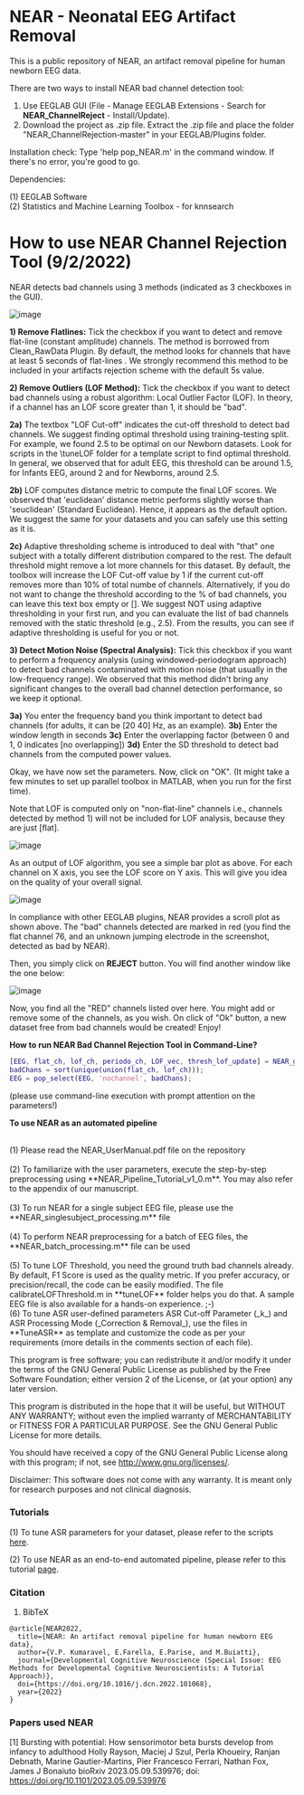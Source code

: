# NEAR - Neonatal EEG Artifact Removal

This is a public repository of NEAR, an artifact removal pipeline for human newborn EEG data. <br />

There are two ways to install NEAR bad channel detection tool: <br />

1) Use EEGLAB GUI (File - Manage EEGLAB Extensions - Search for **NEAR_ChannelReject** - Install/Update).
2) Download the project as .zip file. Extract the .zip file and place the folder "NEAR_ChannelRejection-master" in your EEGLAB/Plugins folder. 

Installation check: Type 'help pop_NEAR.m' in the command window. If there's no error, you're good to go. <br />

Dependencies: <br />

(1) EEGLAB Software <br />
(2) Statistics and Machine Learning Toolbox - for knnsearch

# How to use NEAR Channel Rejection Tool (9/2/2022) <br />

NEAR detects bad channels using 3 methods (indicated as 3 checkboxes in the GUI). <br />

![image](https://user-images.githubusercontent.com/48288235/153261271-4a48755a-cc89-472f-8442-b93d390524b8.png)

**1) Remove Flatlines:** Tick the checkbox if you want to detect and remove flat-line (constant amplitude) channels. The method is borrowed from Clean_RawData Plugin. By default, the method looks for channels that have at least 5 seconds of flat-lines . We strongly recommend this method to be included in your artifacts rejection scheme with the default 5s value.

**2) Remove Outliers (LOF Method):** Tick the checkbox if you want to detect bad channels using a robust algorithm: Local Outlier Factor (LOF). In theory, if a channel has an LOF score greater than 1, it should be "bad". 

**2a)** The textbox "LOF Cut-off" indicates the cut-off threshold to detect bad channels. We suggest finding optimal threshold using training-testing split. For example, we found 2.5 to be optimal on our Newborn datasets. Look for scripts in the \tuneLOF folder for a template script to find optimal threshold. In general, we observed that for adult EEG, this threshold can be around 1.5, for Infants EEG, around 2 and for Newborns, around 2.5.

**2b)** LOF computes distance metric to compute the final LOF scores. We observed that 'euclidean' distance metric performs slightly worse than 'seuclidean' (Standard Euclidean). Hence, it appears as the default option. We suggest the same for your datasets and you can safely use this setting as it is.

**2c)** Adaptive thresholding scheme is introduced to deal with "that" one subject with a totally different distribution compared to the rest. The default threshold might remove a lot more channels for this dataset. By default, the toolbox will increase the LOF Cut-off value by 1 if the current cut-off removes more than 10% of total numbe of channels. Alternatively, if you do not want to change the threshold according to the % of bad channels, you can leave this text box empty or []. We suggest NOT using adaptive thresholding in your first run, and you can evaluate the list of bad channels removed with the static threshold (e.g., 2.5). From the results, you can see if adaptive thresholding is useful for you or not.

**3) Detect Motion Noise (Spectral Analysis):** Tick this checkbox if you want to perform a frequency analysis (using windowed-periodogram approach) to detect bad channels contaminated with motion noise (that usually in the low-frequency range). We observed that this method didn't bring any significant changes to the overall bad channel detection performance, so we keep it optional. 

**3a)** You enter the frequency band you think important to detect bad channels (for adults, it can be [20 40] Hz, as an example).
**3b)** Enter the window length in seconds 
**3c)** Enter the overlapping factor (between 0 and 1, 0 indicates [no overlapping])
**3d)** Enter the SD threshold to detect bad channels from the computed power values.

Okay, we have now set the parameters. Now, click on "OK". 
(It might take a few minutes to set up parallel toolbox in MATLAB, when you run for the first time).

Note that LOF is computed only on "non-flat-line" channels i.e., channels detected by method 1) will not be included for LOF analysis, because they are just [flat].

![image](https://user-images.githubusercontent.com/48288235/153265410-ca83a801-5ec3-4abd-8a10-3479a05cec1c.png)


As an output of LOF algorithm, you see a simple bar plot as above. For each channel on X axis, you see the LOF score on Y axis. This will give you idea on the quality of your overall signal.


![image](https://user-images.githubusercontent.com/48288235/153265845-b7057d69-f0ab-4c63-8ad3-169ae4cd737a.png)

In compliance with other EEGLAB plugins, NEAR provides a scroll plot as shown above. The "bad" channels detected are marked in red (you find the flat channel 76, and an unknown jumping electrode in the screenshot, detected as bad by NEAR).

Then, you simply click on **REJECT** button. You will find another window like the one below:

![image](https://user-images.githubusercontent.com/48288235/153266592-39b304c0-ce61-46bf-8d32-3460065ec24a.png)

Now, you find all the "RED" channels listed over here. You might add or remove some of the channels, as you wish. On click of "Ok" button, a new dataset free from bad channels would be created! Enjoy!

**How to run NEAR Bad Channel Rejection Tool in Command-Line?**

```Matlab
[EEG, flat_ch, lof_ch, periodo_ch, LOF_vec, thresh_lof_update] = NEAR_getBadChannels(EEG, 1, 5, 1, 2.5, 'seuclidean', 10, 0,[], [], [], [], 0);
badChans = sort(unique(union(flat_ch, lof_ch)));
EEG = pop_select(EEG, 'nochannel', badChans);
```

(please use command-line execution with prompt attention on the parameters!)

**To use NEAR as an automated pipeline**

<br />
(1) Please read the NEAR_UserManual.pdf file on the repository <br />
<br />
(2) To familiarize with the user parameters, execute the step-by-step preprocessing using **NEAR_Pipeline_Tutorial_v1_0.m**. You may also refer to the appendix of our manuscript. <br />
<br />
(3) To run NEAR for a single subject EEG file, please use the **NEAR_singlesubject_processing.m** file <br />
<br />
(4) To perform NEAR preprocessing for a batch of EEG files, the **NEAR_batch_processing.m** file can be used <br />
<br />
(5) To tune LOF Threshold, you need the ground truth bad channels already. By default, F1 Score is used as the quality metric. If you prefer accuracy, or precision/recall, the code can be easily modified. The file calibrateLOFThreshold.m in **tuneLOF** folder helps you do that. A sample EEG file is also available for a hands-on experience. ;-)
<br />
(6) To tune ASR user-defined parameters ASR Cut-off Parameter (_k_) and ASR Processing Mode (_Correction & Removal_), use the files in **TuneASR** as template and customize the code as per your requirements (more details in the comments section of each file). <br />



This program is free software; you can redistribute it and/or modify it under the terms of the GNU General Public License as published by the Free Software Foundation; either version 2 of the License, or (at your option) any later version. <br />

This program is distributed in the hope that it will be useful, but WITHOUT ANY WARRANTY; without even the implied warranty of MERCHANTABILITY or FITNESS FOR A PARTICULAR PURPOSE. See the GNU General Public License for more details. <br />

You should have received a copy of the GNU General Public License along with this program; if not, see http://www.gnu.org/licenses/.

Disclaimer: This software does not come with any warranty. It is meant only for research purposes and not clinical diagnosis.

### Tutorials

(1) To tune ASR parameters for your dataset, please refer to the scripts [here](https://github.com/vpKumaravel/vpKumaravel.github.io/wiki/How-to-find-the-optimal-hyperparameter-for-Artifacts-Subspace-Reconstruction-(ASR)-algorithm-to-clean-EEG-artifacts%3F).

(2) To use NEAR as an end-to-end automated pipeline, please refer to this tutorial [page](https://github.com/vpKumaravel/vpKumaravel.github.io/wiki/Tutorial-on-Newborns-EEG-Artifact-Removal-(NEAR)-pipeline).

### Citation 

1) BibTeX

```
@article{NEAR2022,
  title={NEAR: An artifact removal pipeline for human newborn EEG data},
  author={V.P. Kumaravel, E.Farella, E.Parise, and M.Buiatti},
  journal={Developmental Cognitive Neuroscience (Special Issue: EEG Methods for Developmental Cognitive Neuroscientists: A Tutorial Approach)},
  doi={https://doi.org/10.1016/j.dcn.2022.101068},
  year={2022}
}
```

### Papers used NEAR

[1] Bursting with potential: How sensorimotor beta bursts develop from infancy to adulthood
Holly Rayson, Maciej J Szul, Perla Khoueiry, Ranjan Debnath, Marine Gautier-Martins, Pier Francesco Ferrari, Nathan Fox, James J Bonaiuto
bioRxiv 2023.05.09.539976; doi: https://doi.org/10.1101/2023.05.09.539976
